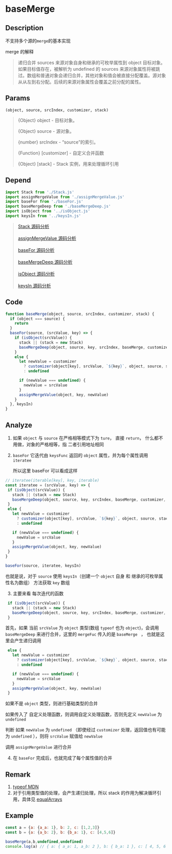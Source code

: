 # baseMerge 

## Description 
不支持多个源的`merge`的基本实现

merge 的解释
> 递归合并 sources 来源对象自身和继承的可枚举属性到 object 目标对象。如果目标值存在，被解析为 undefined 的 sources 来源对象属性将被跳过。数组和普通对象会递归合并，其他对象和值会被直接分配覆盖。源对象从从左到右分配。后续的来源对象属性会覆盖之前分配的属性。
>

## Params
`(object, source, srcIndex, customizer, stack)`
> {Object} object - 目标对象。
>
> {Object} source - 源对象。
>
> {number} srcIndex - “source”的索引。
>
> {Function} [customizer] - 自定义合并函数
>
> {Object} [stack] - Stack 实例，用来处理循环引用
>

## Depend
```js
import Stack from './Stack.js'
import assignMergeValue from './assignMergeValue.js'
import baseFor from './baseFor.js'
import baseMergeDeep from './baseMergeDeep.js'
import isObject from '../isObject.js'
import keysIn from '../keysIn.js'
```
> [Stack 源码分析](./stack.md)
> <br/>
> <br/>
> [assignMergeValue 源码分析](./assignMergeValue.md)
> <br/>
> <br/>
> [baseFor 源码分析](./baseFor.md)
> <br/>
> <br/>
> [baseMergeDeep 源码分析](./baseMergeDeep.md)
> <br/>
> <br/>
> [isObject 源码分析](../export/isObject.md)
> <br/>
> <br/>
> [keysIn 源码分析](../export/keysIn.md)

## Code
```js
function baseMerge(object, source, srcIndex, customizer, stack) {
  if (object === source) {
    return
  }
  baseFor(source, (srcValue, key) => {
    if (isObject(srcValue)) {
      stack || (stack = new Stack)
      baseMergeDeep(object, source, key, srcIndex, baseMerge, customizer, stack)
    }
    else {
      let newValue = customizer
        ? customizer(object[key], srcValue, `${key}`, object, source, stack)
        : undefined

      if (newValue === undefined) {
        newValue = srcValue
      }
      assignMergeValue(object, key, newValue)
    }
  }, keysIn)
}
```
## Analyze
1. 如果 `object` 与 `source` 在严格相等模式下为 `ture`， 直接 `return`， 什么都不用做，对象的严格相等，指 二者引用地址相同
2. `baseFor` 它迭代由 `keysFunc` 返回的 `object` 属性，并为每个属性调用 `iteratee`

    所以这里 baseFor 可以看成这样
```js
// iteratee(iterable[key], key, iterable)
const iteratee = (srcValue, key) => {
 if (isObject(srcValue)) {
   stack || (stack = new Stack)
   baseMergeDeep(object, source, key, srcIndex, baseMerge, customizer, stack)
 }
 else {
   let newValue = customizer
     ? customizer(object[key], srcValue, `${key}`, object, source, stack)
     : undefined

   if (newValue === undefined) {
     newValue = srcValue
   }
   assignMergeValue(object, key, newValue)
 }
}

baseFor(source, iteratee, keysIn)
```

也就是说，对于 `source` 使用 `keysIn`（创建一个 `object` 自身 和 继承的可枚举属性名为数组） 方法获取 `key` 数组

3. 主要来看 每次迭代的函数
```js
 if (isObject(srcValue)) {
   stack || (stack = new Stack)
   baseMergeDeep(object, source, key, srcIndex, baseMerge, customizer, stack)
 }
```
首先，如果 当前 `srcValue` 为 `object` 类型(数组 `typeof` 也为 `object`)，会调用 `baseMergeDeep` 来进行合并，这里的 `mergeFuc` 传入的是 `baseMerge
` ， 也就是这里会产生递归调用

```js
 else {
   let newValue = customizer
     ? customizer(object[key], srcValue, `${key}`, object, source, stack)
     : undefined

   if (newValue === undefined) {
     newValue = srcValue
   }
   assignMergeValue(object, key, newValue)
 }
```
如果不是 `object` 类型，则进行基础类型的合并

如果传入了 自定义处理函数，则调用自定义处理函数，否则先定义 `newValue` 为 `undefined`

判断 如果 `newValue` 为 `undefined` （即使经过 `customizer` 处理，返回值也有可能为 `undefined` ），则将 `srcValue` 赋值给 `newValue`

调用 `assignMergeValue` 进行合并

4. 在 `baseFor` 完成后，也就完成了每个属性值的合并
## Remark
1. [typeof MDN](https://developer.mozilla.org/zh-CN/docs/Web/JavaScript/Reference/Operators/typeof)
2. 对于引用类型值的处理，会产生递归处理，所以 stack 的作用为解决循环引用，具体见 [equalArrays](./equalArrays.md)
## Example
```js
const a = {a: {a_a: 1}, b: 2, c: [1,2,3]}
const b = {a: {a_b: 2}, b: {b_a: 1}, c: [4,5,6]}

baseMerge(a,b,undefined,undefined)
console.log(a) // { a: { a_a: 1, a_b: 2 }, b: { b_a: 1 }, c: [ 4, 5, 6 ] }
```

